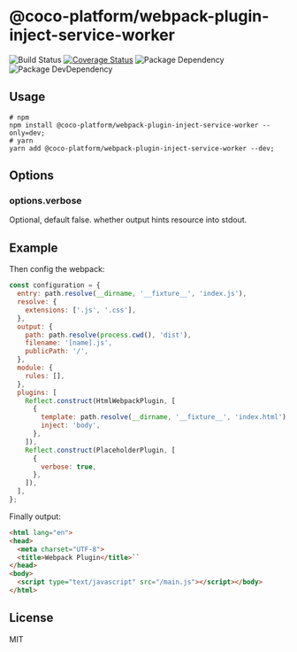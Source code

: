 # @coco-platform/webpack-plugin-inject-service-worker

![Build Status](https://img.shields.io/travis/coco-platform/webpack-plugin-inject-service-worker/master.svg?style=flat)
[![Coverage Status](https://coveralls.io/repos/github/coco-platform/webpack-plugin-inject-service-worker/badge.svg?branch=master)](https://coveralls.io/github/coco-platform/webpack-plugin-inject-service-worker?branch=master)
![Package Dependency](https://david-dm.org/coco-platform/webpack-plugin-inject-service-worker.svg?style=flat)
![Package DevDependency](https://david-dm.org/coco-platform/webpack-plugin-inject-service-worker/dev-status.svg?style=flat)

## Usage

```shell
# npm
npm install @coco-platform/webpack-plugin-inject-service-worker --only=dev;
# yarn
yarn add @coco-platform/webpack-plugin-inject-service-worker --dev;
```

## Options

### options.verbose

Optional, default false. whether output hints resource into stdout.

## Example

Then config the webpack:

```javascript
const configuration = {
  entry: path.resolve(__dirname, '__fixture__', 'index.js'),
  resolve: {
    extensions: ['.js', '.css'],
  },
  output: {
    path: path.resolve(process.cwd(), 'dist'),
    filename: '[name].js',
    publicPath: '/',
  },
  module: {
    rules: [],
  },
  plugins: [
    Reflect.construct(HtmlWebpackPlugin, [
      {
        template: path.resolve(__dirname, '__fixture__', 'index.html'),
        inject: 'body',
      },
    ]),
    Reflect.construct(PlaceholderPlugin, [
      {
        verbose: true,
      },
    ]),
  ],
};
```

Finally output:

```html
<html lang="en">
<head>
  <meta charset="UTF-8">
  <title>Webpack Plugin</title>``
</head>
<body>
  <script type="text/javascript" src="/main.js"></script></body>
</html>
```

## License

MIT
